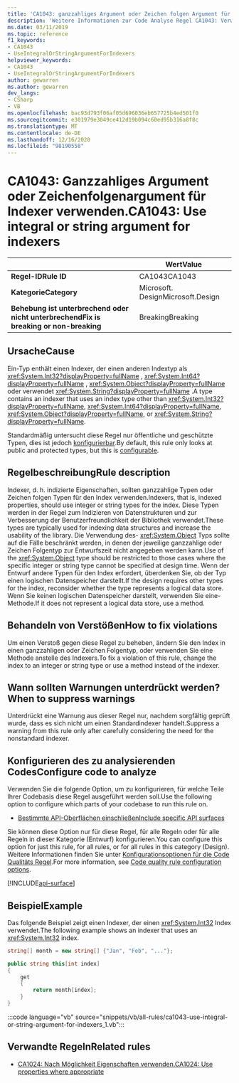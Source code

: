```yaml
---
title: 'CA1043: ganzzahliges Argument oder Zeichen folgen Argument für Indexer verwenden (Code Analyse)'
description: 'Weitere Informationen zur Code Analyse Regel CA1043: Verwenden eines ganzzahligen oder Zeichen folgen Arguments für Indexer'
ms.date: 03/11/2019
ms.topic: reference
f1_keywords:
- CA1043
- UseIntegralOrStringArgumentForIndexers
helpviewer_keywords:
- CA1043
- UseIntegralOrStringArgumentForIndexers
author: gewarren
ms.author: gewarren
dev_langs:
- CSharp
- VB
ms.openlocfilehash: bac93d793f06af05d696036eb657725b4ed501f0
ms.sourcegitcommit: e301979e3049ce412d19b094c60ed95b316a8f8c
ms.translationtype: MT
ms.contentlocale: de-DE
ms.lasthandoff: 12/16/2020
ms.locfileid: "98190558"
---
```

# <a name="ca1043-use-integral-or-string-argument-for-indexers"></a><span data-ttu-id="53b3c-103">CA1043: Ganzzahliges Argument oder Zeichenfolgenargument für Indexer verwenden.</span><span class="sxs-lookup"><span data-stu-id="53b3c-103">CA1043: Use integral or string argument for indexers</span></span>

| | <span data-ttu-id="53b3c-104">Wert</span><span class="sxs-lookup"><span data-stu-id="53b3c-104">Value</span></span> |
|-|-|
| <span data-ttu-id="53b3c-105">**Regel-ID**</span><span class="sxs-lookup"><span data-stu-id="53b3c-105">**Rule ID**</span></span> |<span data-ttu-id="53b3c-106">CA1043</span><span class="sxs-lookup"><span data-stu-id="53b3c-106">CA1043</span></span>|
| <span data-ttu-id="53b3c-107">**Kategorie**</span><span class="sxs-lookup"><span data-stu-id="53b3c-107">**Category**</span></span> |<span data-ttu-id="53b3c-108">Microsoft. Design</span><span class="sxs-lookup"><span data-stu-id="53b3c-108">Microsoft.Design</span></span>|
| <span data-ttu-id="53b3c-109">**Behebung ist unterbrechend oder nicht unterbrechend**</span><span class="sxs-lookup"><span data-stu-id="53b3c-109">**Fix is breaking or non-breaking**</span></span> |<span data-ttu-id="53b3c-110">Breaking</span><span class="sxs-lookup"><span data-stu-id="53b3c-110">Breaking</span></span>|

## <a name="cause"></a><span data-ttu-id="53b3c-111">Ursache</span><span class="sxs-lookup"><span data-stu-id="53b3c-111">Cause</span></span>

<span data-ttu-id="53b3c-112">Ein-Typ enthält einen Indexer, der einen anderen Indextyp als <xref:System.Int32?displayProperty=fullName> , <xref:System.Int64?displayProperty=fullName> , <xref:System.Object?displayProperty=fullName> oder verwendet <xref:System.String?displayProperty=fullName> .</span><span class="sxs-lookup"><span data-stu-id="53b3c-112">A type contains an indexer that uses an index type other than <xref:System.Int32?displayProperty=fullName>, <xref:System.Int64?displayProperty=fullName>, <xref:System.Object?displayProperty=fullName>, or <xref:System.String?displayProperty=fullName>.</span></span>

<span data-ttu-id="53b3c-113">Standardmäßig untersucht diese Regel nur öffentliche und geschützte Typen, dies ist jedoch [konfigurierbar](#configure-code-to-analyze).</span><span class="sxs-lookup"><span data-stu-id="53b3c-113">By default, this rule only looks at public and protected types, but this is [configurable](#configure-code-to-analyze).</span></span>

## <a name="rule-description"></a><span data-ttu-id="53b3c-114">Regelbeschreibung</span><span class="sxs-lookup"><span data-stu-id="53b3c-114">Rule description</span></span>

<span data-ttu-id="53b3c-115">Indexer, d. h. indizierte Eigenschaften, sollten ganzzahlige Typen oder Zeichen folgen Typen für den Index verwenden.</span><span class="sxs-lookup"><span data-stu-id="53b3c-115">Indexers, that is, indexed properties, should use integer or string types for the index.</span></span> <span data-ttu-id="53b3c-116">Diese Typen werden in der Regel zum Indizieren von Datenstrukturen und zur Verbesserung der Benutzerfreundlichkeit der Bibliothek verwendet.</span><span class="sxs-lookup"><span data-stu-id="53b3c-116">These types are typically used for indexing data structures and increase the usability of the library.</span></span> <span data-ttu-id="53b3c-117">Die Verwendung des- <xref:System.Object> Typs sollte auf die Fälle beschränkt werden, in denen der jeweilige ganzzahlige oder Zeichen Folgentyp zur Entwurfszeit nicht angegeben werden kann.</span><span class="sxs-lookup"><span data-stu-id="53b3c-117">Use of the <xref:System.Object> type should be restricted to those cases where the specific integer or string type cannot be specified at design time.</span></span> <span data-ttu-id="53b3c-118">Wenn der Entwurf andere Typen für den Index erfordert, überdenken Sie, ob der Typ einen logischen Datenspeicher darstellt.</span><span class="sxs-lookup"><span data-stu-id="53b3c-118">If the design requires other types for the index, reconsider whether the type represents a logical data store.</span></span> <span data-ttu-id="53b3c-119">Wenn Sie keinen logischen Datenspeicher darstellt, verwenden Sie eine-Methode.</span><span class="sxs-lookup"><span data-stu-id="53b3c-119">If it does not represent a logical data store, use a method.</span></span>

## <a name="how-to-fix-violations"></a><span data-ttu-id="53b3c-120">Behandeln von Verstößen</span><span class="sxs-lookup"><span data-stu-id="53b3c-120">How to fix violations</span></span>

<span data-ttu-id="53b3c-121">Um einen Verstoß gegen diese Regel zu beheben, ändern Sie den Index in einen ganzzahligen oder Zeichen Folgentyp, oder verwenden Sie eine Methode anstelle des Indexers.</span><span class="sxs-lookup"><span data-stu-id="53b3c-121">To fix a violation of this rule, change the index to an integer or string type or use a method instead of the indexer.</span></span>

## <a name="when-to-suppress-warnings"></a><span data-ttu-id="53b3c-122">Wann sollten Warnungen unterdrückt werden?</span><span class="sxs-lookup"><span data-stu-id="53b3c-122">When to suppress warnings</span></span>

<span data-ttu-id="53b3c-123">Unterdrückt eine Warnung aus dieser Regel nur, nachdem sorgfältig geprüft wurde, dass es sich nicht um einen Standardindexer handelt.</span><span class="sxs-lookup"><span data-stu-id="53b3c-123">Suppress a warning from this rule only after carefully considering the need for the nonstandard indexer.</span></span>

## <a name="configure-code-to-analyze"></a><span data-ttu-id="53b3c-124">Konfigurieren des zu analysierenden Codes</span><span class="sxs-lookup"><span data-stu-id="53b3c-124">Configure code to analyze</span></span>

<span data-ttu-id="53b3c-125">Verwenden Sie die folgende Option, um zu konfigurieren, für welche Teile Ihrer Codebasis diese Regel ausgeführt werden soll.</span><span class="sxs-lookup"><span data-stu-id="53b3c-125">Use the following option to configure which parts of your codebase to run this rule on.</span></span>

- [<span data-ttu-id="53b3c-126">Bestimmte API-Oberflächen einschließen</span><span class="sxs-lookup"><span data-stu-id="53b3c-126">Include specific API surfaces</span></span>](#include-specific-api-surfaces)

<span data-ttu-id="53b3c-127">Sie können diese Option nur für diese Regel, für alle Regeln oder für alle Regeln in dieser Kategorie (Entwurf) konfigurieren.</span><span class="sxs-lookup"><span data-stu-id="53b3c-127">You can configure this option for just this rule, for all rules, or for all rules in this category (Design).</span></span> <span data-ttu-id="53b3c-128">Weitere Informationen finden Sie unter [Konfigurationsoptionen für die Code Qualitäts Regel](../code-quality-rule-options.md).</span><span class="sxs-lookup"><span data-stu-id="53b3c-128">For more information, see [Code quality rule configuration options](../code-quality-rule-options.md).</span></span>

[!INCLUDE[api-surface](~/includes/code-analysis/api-surface.md)]

## <a name="example"></a><span data-ttu-id="53b3c-129">Beispiel</span><span class="sxs-lookup"><span data-stu-id="53b3c-129">Example</span></span>

<span data-ttu-id="53b3c-130">Das folgende Beispiel zeigt einen Indexer, der einen <xref:System.Int32> Index verwendet.</span><span class="sxs-lookup"><span data-stu-id="53b3c-130">The following example shows an indexer that uses an <xref:System.Int32> index.</span></span>

```csharp
string[] month = new string[] {"Jan", "Feb", "..."};

public string this[int index]
{
    get
    {
        return month[index];
    }
}
```

:::code language="vb" source="snippets/vb/all-rules/ca1043-use-integral-or-string-argument-for-indexers_1.vb":::

## <a name="related-rules"></a><span data-ttu-id="53b3c-131">Verwandte Regeln</span><span class="sxs-lookup"><span data-stu-id="53b3c-131">Related rules</span></span>

- [<span data-ttu-id="53b3c-132">CA1024: Nach Möglichkeit Eigenschaften verwenden.</span><span class="sxs-lookup"><span data-stu-id="53b3c-132">CA1024: Use properties where appropriate</span></span>](ca1024.md)
